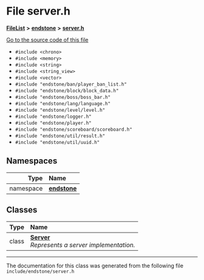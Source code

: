 

# File server.h



[**FileList**](files.md) **>** [**endstone**](dir_6cf277b678674f97c7a2b6b3b2447b33.md) **>** [**server.h**](server_8h.md)

[Go to the source code of this file](server_8h_source.md)



* `#include <chrono>`
* `#include <memory>`
* `#include <string>`
* `#include <string_view>`
* `#include <vector>`
* `#include "endstone/ban/player_ban_list.h"`
* `#include "endstone/block/block_data.h"`
* `#include "endstone/boss/boss_bar.h"`
* `#include "endstone/lang/language.h"`
* `#include "endstone/level/level.h"`
* `#include "endstone/logger.h"`
* `#include "endstone/player.h"`
* `#include "endstone/scoreboard/scoreboard.h"`
* `#include "endstone/util/result.h"`
* `#include "endstone/util/uuid.h"`













## Namespaces

| Type | Name |
| ---: | :--- |
| namespace | [**endstone**](namespaceendstone.md) <br> |


## Classes

| Type | Name |
| ---: | :--- |
| class | [**Server**](classendstone_1_1Server.md) <br>_Represents a server implementation._  |



















































------------------------------
The documentation for this class was generated from the following file `include/endstone/server.h`

